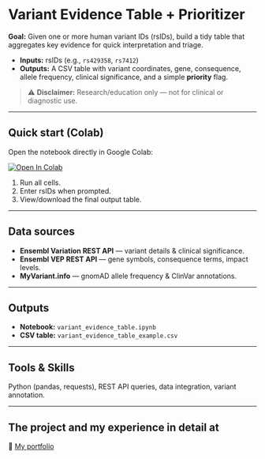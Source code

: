 # Variant Evidence Table + Prioritizer

**Goal:** Given one or more human variant IDs (rsIDs), build a tidy table that aggregates key evidence for quick interpretation and triage.

- **Inputs:** rsIDs (e.g., `rs429358`, `rs7412`)
- **Outputs:** A CSV table with variant coordinates, gene, consequence, allele frequency, clinical significance, and a simple **priority** flag.

> ⚠️ **Disclaimer:** Research/education only — not for clinical or diagnostic use.

---

## Quick start (Colab)

Open the notebook directly in Google Colab:

[![Open In Colab](https://colab.research.google.com/assets/colab-badge.svg)](https://colab.research.google.com/github/harita-bio/variant-evidence-annotation/blob/main/01_variant_evidence_table.ipynb)

1. Run all cells.
2. Enter rsIDs when prompted.
3. View/download the final output table.

---

## Data sources

- **Ensembl Variation REST API** — variant details & clinical significance.
- **Ensembl VEP REST API** — gene symbols, consequence terms, impact levels.
- **MyVariant.info** — gnomAD allele frequency & ClinVar annotations.

---

## Outputs

- **Notebook:** `variant_evidence_table.ipynb`
- **CSV table:** `variant_evidence_table_example.csv`

---

## Tools & Skills

Python (pandas, requests), REST API queries, data integration, variant annotation.

---

## The project and my experience in detail at

🔗 [My portfolio](https://harita-bio.github.io/#/projects/variant-evidence-annotation)
